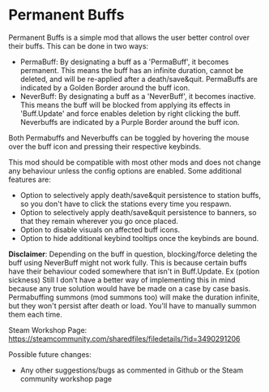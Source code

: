 # Permanent Buffs

Permanent Buffs is a simple mod that allows the user better control over their buffs. This can be done in two ways:

- PermaBuff: By designating a buff as a 'PermaBuff', it becomes permanent. This means the buff has an infinite duration, cannot be deleted, and will be re-applied after a death/save&quit.
PermaBuffs are indicated by a Golden Border around the buff icon.
- NeverBuff: By designating a buff as a 'NeverBuff', it becomes inactive. This means the buff will be blocked from applying its effects in 'Buff.Update' and force enables deletion by right clicking the buff. 
Neverbuffs are indicated by a Purple Border around the buff icon.

Both Permabuffs and Neverbuffs can be toggled by hovering the mouse over the buff icon and pressing their respective keybinds.

This mod should be compatible with most other mods and does not change any behaviour unless the config options are enabled. Some additional features are:
- Option to selectively apply death/save&quit persistence to station buffs, so you don't have to click the stations every time you respawn.
- Option to selectively apply death/save&quit persistence to banners, so that they remain wherever you go once placed.
- Option to disable visuals on affected buff icons.
- Option to hide additional keybind tooltips once the keybinds are bound.

**Disclaimer**: Depending on the buff in question, blocking/force deleting the buff using NeverBuff might not work fully. This is because certain buffs have their behaviour coded somewhere that isn't in Buff.Update. Ex (potion sickness)
Still I don't have a better way of implementing this in mind because any true solution would have be made on a case by case basis.
Permabuffing summons (mod summons too) will make the duration infinite, but they won't persist after death or load. You'll have to manually summon them each time.

Steam Workshop Page: https://steamcommunity.com/sharedfiles/filedetails/?id=3490291206

Possible future changes: 
- Any other suggestions/bugs as commented in Github or the Steam community workshop page